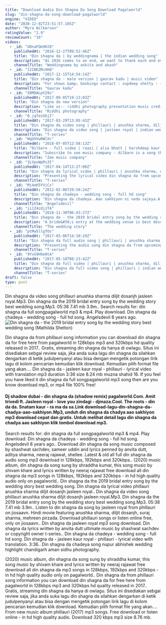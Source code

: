 ```yaml
---
title: "Download Audio Din Shagna Da Song Download Pagalworld"
slug: "din-shagna-da-song-download-pagalworld"
engine: "VIDEO"
date: "2020-12-02T23:51:57.105Z"
author: "Myra Wilkerson"
ratingValue: "2.9"
reviewCount: "16"
videos:
  - _id: "U8naFQm9HJ8"
    publishedAt: "2016-12-27T09:52:46Z"
    title: "Din shagna da | by weddingnama | the indian wedding song"
    description: "As 2016 comes to an end, we want to thank each and every one of our weddingnama couples for placing their trust in us and giving us the opportunity to"
    channelTitle: "Weddingnama by ankita and akash"
  - _id: "I2IBKZMvXHQ"
    publishedAt: "2017-12-15T14:54:14Z"
    title: "Din shagna da - male version | gaurav kadu | music video"
    description: "For shows &amp; bookings contact : supdeep shetty : +91 9823797068 ***to download high quality full version with extended lyrics, please click on any of these"
    channelTitle: "Gaurav kadu"
  - _id: "X0MDALpV29s"
    publishedAt: "2017-09-05T19:13:03Z"
    title: "Din shagna da new version"
    description: "Like us:- riddhi photography presentation music credit: singer:shivani bhatia lyrics: traditional music re-created by"
    channelTitle: "Riddhi photography"
  - _id: "0_jqfezGhjI"
    publishedAt: "2017-03-29T13:05:43Z"
    title: "Din shagna da video song | phillauri | anushka sharma, diljit dosanjh | jasleen royal"
    description: "Din shagna da video song | jasleen royal | indian wedding song presenting the video song din shagna da from the hindi movie phillauri, directed by"
    channelTitle: "T-series"
  - _id: "WqUXVw0WlXc"
    publishedAt: "2018-07-05T12:58:13Z"
    title: "Dilbaro - full video | raazi | alia bhatt | harshdeep kaur, vibha saraf &amp;amp; shankar mahadevan"
    description: "Subscribe to zee music company - dilbaro is a song that perfectly sums up how precious a father-daughter relation is! movie - raazi"
    channelTitle: "Zee music company"
  - _id: "1LVpuWpRs3I"
    publishedAt: "2017-04-14T13:27:00Z"
    title: "Din shagna da lyrical video | phillauri | anushka sharma, diljit dosanjh | jasleen royal"
    description: "Presenting the lyrical video din shagna da from upcoming hindi movie phillauri, directed by anshai lal. Produced by fox star studios and clean slate"
    channelTitle: "T-series"
  - _id: "Mj4eK5YViCs"
    publishedAt: "2012-02-06T20:50:24Z"
    title: "Din shagna da chadeya - wedding song - full hd song"
    description: "Din shagna da chadeya..Aao sakhiyon ni veda sajeya.A beautiful punjabi sangeet song used to play in weddings during entrance &amp; exit of bride in hall."
    channelTitle: "Angelsdevil"
  - _id: "ii1Z4zdjzTA"
    publishedAt: "2018-11-30T06:43:27Z"
    title: "Din shagna da - the 2019 bridal entry song by the wedding story best wedding song"
    description: "A bride&#39;s entry at the wedding venue is best described as a moment where the heavens bow down to her grace and serenity. Her arrival creates an aura of"
    channelTitle: "The wedding story"
  - _id: "ptMw5llgfOs"
    publishedAt: "2017-03-06T14:10:29Z"
    title: "Din shagna da full audio song | phillauri | anushka sharma, diljit dosanjh | jasleen royal"
    description: "Presenting the audio song din shagna da from upcoming hindi movie phillauri, directed by anshai lal. Produced by fox star studios and clean slate films,"
    channelTitle: "T-series"
  - _id: "9YvG9H9eHtA"
    publishedAt: "2017-05-18T08:23:42Z"
    title: "Din shagna da full video | phillauri | anushka sharma, diljit dosanjh | jasleen royal"
    description: "Din shagna da full video song | phillauri | indian wedding songs presenting the video song din shagna da with lyrics from the hindi movie phillauri,"
    channelTitle: "T-series"
draft: false
type: post
---
```


Din shagna da video song phillauri anushka sharma diljit dosanjh jasleen royal.Mp3. Din shagna da the 2019 bridal entry song by the wedding story best wedding song.Mp3. 05:38 7.41 mb 3.9m.. Search results for: din shagna da full songpagalworld mp3 &amp; mp4. Play download. Din shagna da chadeya - wedding song - full hd song. Angelsdevil 8 years ago.
![Din shagna da - the 2019 bridal entry song by the wedding story best wedding song (Mathilda Shelton)](https://i.ytimg.com/vi/ii1Z4zdjzTA/hqdefault.jpg "Din shagna da - the 2019 bridal entry song by the wedding story best wedding song (Olive Harmon)")

Din shagna da from phillauri song information you can download din shagna da for free here from pagalworld in 128kbps mp3 and 320kbps hd quality released in 2017.. Gratis, streaming din shagna da hanya di owlagu. Situs ini disediakan sebgai review saja, jika anda suka lagu din shagna da silahkan dengarkan di ketik judulpenyanyi atau bisa dengan mengetik potongan lirik lagu di kolom pencarian kemudian klik download. Kemudian pilih format file yang akan.... Din shagna da - jasleen kaur royal - phillauri - lyrical video with translation mp3 duration 3:36 size 8.24 mb  muzna shahid 16. If you feel you have liked it din shagna da full songpagalworld mp3 song then are you know download mp3, or mp4 file 100% free!
<!--inArticleAds-->

<!--galleryOne-->

#### Dj shadow dubai - din shagna da (shadow remix) pagalworld.Com. Amit trivedi ft. Jasleen royal - love you zindagi - djmaza.Cool. The roots - din da da. Snatam kaur - ra ma da sa.Link download-lagu-din-shagna-da-chadya-aao-sakhiyon.Mp3, unduh din shagna da chadya aao sakhiyon mp3 download cepat dan gratis. Untuk melihat detail lagu din shagna da chadya aao sakhiyon klik tombol download mp3.
<!--inArticleAds-->

<!--galleryTwo-->

Search results for: din shagna da full songpagalworld mp3 &amp; mp4. Play download. Din shagna da chadeya - wedding song - full hd song. Angelsdevil 8 years ago.. Download din shagna da song music composed by shashwat sachdev, sameer uddin and lyrics penned by anvita dutt, aditya sharma, neeraj rajawat, shellee. Latest &amp; old all full din shagna da audio song mp3 download in 128kbps, 192kbps and 320kbps.. (2020) music album, din shagna da song sung by shraddha kumar, this song music by shivam khare and lyrics written by neeraj rajawat free download all din shagna da mp3 songs in 128kbps, 192kbps and 320kbps - in hd high quality audio only on pagalworld.. Din shagna da the 2019 bridal entry song by the wedding story best wedding song. Din shagna da lyrical video phillauri anushka sharma diljit dosanjh jasleen royal.. Din shagna da video song phillauri anushka sharma diljit dosanjh jasleen royal.Mp3. Din shagna da the 2019 bridal entry song by the wedding story best wedding song.Mp3. 05:38 7.41 mb 3.9m.. Listen to din shagna da song by jasleen royal from phillauri on jiosaavn. Hindi movie featuring anushka sharma, diljit dosanjh, suraj sharma, mehreen pirzada. Download phillauri songs or listen online free, only on jiosaavn.. Din shagna da jasleen royal mp3 song download. Din shagna da lyrics written by anvita dutt ultimate music by shashwat sachdev or copyright owner t-series.. Din shagna da chadeya - wedding song - full hd song. Din shagna da - jasleen kaur royal - phillauri - lyrical video with translation. 3:36.. Din shagna da chadeya song nupur abhishek wedding highlight chandigarh aman sidhu photography.
<!--galleryThree-->

(2020) music album, din shagna da song sung by shraddha kumar, this song music by shivam khare and lyrics written by neeraj rajawat free download all din shagna da mp3 songs in 128kbps, 192kbps and 320kbps - in hd high quality audio only on pagalworld.. Din shagna da from phillauri song information you can download din shagna da for free here from pagalworld in 128kbps mp3 and 320kbps hd quality released in 2017.. Gratis, streaming din shagna da hanya di owlagu. Situs ini disediakan sebgai review saja, jika anda suka lagu din shagna da silahkan dengarkan di ketik judulpenyanyi atau bisa dengan mengetik potongan lirik lagu di kolom pencarian kemudian klik download. Kemudian pilih format file yang akan.... From new music album phillauri (2017) mp3 songs. Free download or listen online - in hd high quality audio. Download 320 kbps mp3 size 8.76 mb.